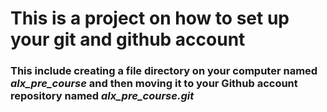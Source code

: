 ﻿# This is a project on how to set up your git and github account
### This include creating a file directory on your computer named *alx_pre_course* and then moving it to your Github account repository named *alx_pre_course.git*